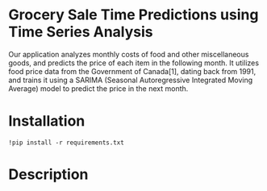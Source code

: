 # Grocery Sale Time Predictions using Time Series Analysis
Our application analyzes monthly costs of food and other miscellaneous goods, and predicts the price of each item in the following month. It utilizes food price data from the Government of Canada[1], dating back from 1991, and trains it using a SARIMA (Seasonal Autoregressive Integrated Moving Average) model to predict the price in the next month.

# Installation
```
!pip install -r requirements.txt
```

# Description
